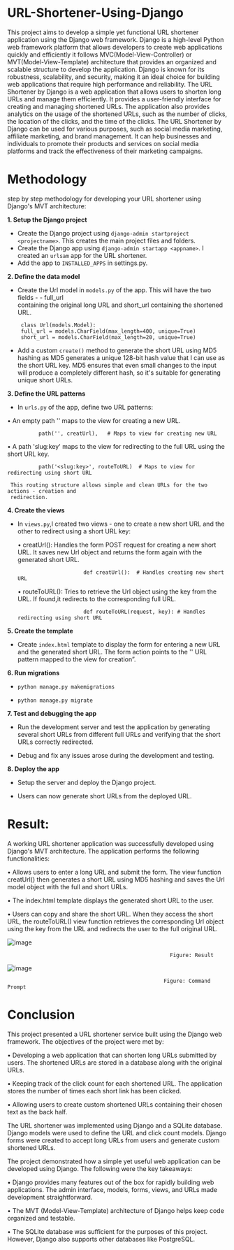 # URL-Shortener-Using-Django

This project aims to develop a simple yet functional URL shortener application using the Django web framework. Django is a high-level Python web framework platform that allows developers to create web applications quickly and efficiently it follows MVC(Model-View-Controller) or MVT(Model-View-Template) architecture that provides an organized and scalable structure to develop the application.
Django is known for its robustness, scalability, and security, making it an ideal choice for building web applications that require high performance and reliability.
The URL Shortener by Django is a web application that allows users to shorten long URLs and manage them efficiently. It provides a user-friendly interface for creating and managing shortened URLs. The application also provides analytics on the usage of the shortened URLs, such as the number of clicks, the location of the clicks, and the time of the clicks.
The URL Shortener by Django can be used for various purposes, such as social media marketing, affiliate marketing, and brand management. It can help businesses and individuals to promote their products and services on social media platforms and track the effectiveness of their marketing campaigns.


# Methodology

step by step methodology for developing your URL shortener using  Django's MVT architecture:

**1. Setup the Django project**

-	Create the Django project using `django-admin startproject <projectname>`. This creates the main project files and folders.
-	Create the Django app using `django-admin startapp <appname>`. I created an `urlsam` app for the URL shortener.
-	Add the app to `INSTALLED_APPS` in settings.py.

**2. Define the data model**
   
-	Create the Url model in `models.py` of the app. This will have the two fields - - full_url   
  containing  the original long URL and short_url containing the shortened URL.
 	
         class Url(models.Model):
         full_url = models.CharField(max_length=400, unique=True)
         short_url = models.CharField(max_length=20, unique=True)
 	

  -	Add a custom `create()` method to generate the short URL using MD5 hashing as MD5   generates a unique 128-bit hash value that I can use as the short URL key. MD5 
    ensures that even small changes to the input will produce a completely different hash, so it's suitable for generating unique short URLs.

**3. Define the URL patterns**

-	In `urls.py` of the app, define two URL patterns:
  
•	An empty path '' maps to the view for creating a new URL.

              path('', creatUrl),   # Maps to view for creating new URL
              
•	A path 'slug:key' maps to the view for redirecting to the full URL using the short URL key.

              path('<slug:key>', routeToURL)  # Maps to view for redirecting using short URL
              
     This routing structure allows simple and clean URLs for the two actions - creation and   
     redirection.


**4. Create the views**
    
-	In `views.py`,I created two views - one to create a new short URL and the other to  redirect using a  short URL key:
  
     •	creatUrl(): Handles the form POST request for creating a new short URL. It saves new Url object and returns the form again with the generated short URL.

                             def creatUrl():  # Handles creating new short URL    


     •	routeToURL(): Tries to retrieve the Url object using the key from the URL. If found,it redirects to the corresponding full URL.
      
                             def routeToURL(request, key): # Handles redirecting using short URL
           


**5. Create the template**

-	Create `index.html` template to display the form for entering a new URL and the generated short URL. The form action points to the '' URL pattern mapped to the view for
  creation”.


**6. Run migrations**

-	`python manage.py makemigrations`
  
-	`python manage.py migrate`


**7. Test and debugging the app**
   
-	Run the development server and test the application by generating several short URLs from different full URLs and verifying that the short URLs correctly redirected.
  
-	Debug and fix any issues arose during the development and testing.


**8. Deploy the app**
   
-	Setup the server and deploy the Django project.
  
-	Users can now generate short URLs from the deployed URL.


# Result: 
  
A working URL shortener application was successfully developed using Django's MVT architecture. The application performs the following functionalities:


•	Allows users to enter a long URL and submit the form. The view function creatUrl() then generates a short URL using MD5 hashing and saves the Url model object with the 
  full and short URLs. 

•	The index.html template displays the generated short URL to the user.

•	Users can copy and share the short URL. When they access the short URL, the routeToURL() view function retrieves the corresponding Url object using the key from the URL 
  and redirects the user to the full original URL.

      
![image](https://github.com/Samridhi2802/URL-Shortener-Using-Django/assets/122865039/5ae6128a-a0e9-426b-8704-cadb588e1348)

                                                        Figure: Result

  ![image](https://github.com/Samridhi2802/URL-Shortener-Using-Django/assets/122865039/5440be2d-600b-4c30-a5c2-dffeae4864f3)

                                                      Figure: Command Prompt


# Conclusion

This project presented a URL shortener service built using the Django web framework. The objectives of the project were met by:


•	Developing a web application that can shorten long URLs submitted by users. The shortened URLs are stored in a database along with the original URLs.


•	Keeping track of the click count for each shortened URL. The application stores the number of times each short link has been clicked.


•	Allowing users to create custom shortened URLs containing their chosen text as the back half.


The URL shortener was implemented using Django and a SQLite database. Django models were used to define the URL and click count models. Django forms were created to accept long URLs from users and generate custom shortened URLs.


The project demonstrated how a simple yet useful web application can be developed using Django. The following were the key takeaways:


•	Django provides many features out of the box for rapidly building web applications. The admin interface, models, forms, views, and URLs made development straightforward.


•	The MVT (Model-View-Template) architecture of Django helps keep code organized and testable.


•	The SQLite database was sufficient for the purposes of this project. However, Django also supports other databases like PostgreSQL.

